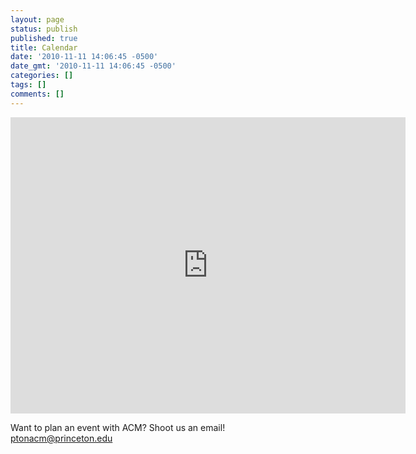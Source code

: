 ```yaml
---
layout: page
status: publish
published: true
title: Calendar
date: '2010-11-11 14:06:45 -0500'
date_gmt: '2010-11-11 14:06:45 -0500'
categories: []
tags: []
comments: []
---
```

<iframe src="https://www.google.com/calendar/embed?height=474&amp;wkst=1&amp;bgcolor=%23FFFFFF&amp;src=qliirb5ttt39i23srhs35t5tvg%40group.calendar.google.com&amp;color=%23B1365F&amp;src=evlc0pifmc2ci69ebe1v90ibls%40group.calendar.google.com&amp;color=%23333333&amp;ctz=America%2FLos_Angeles" style=" border-width:0 " width="632" height="474" frameborder="0" scrolling="no"></iframe>

Want to plan an event with ACM? Shoot us an email! [ptonacm@princeton.edu](mailto:ptonacm@princeton.edu)